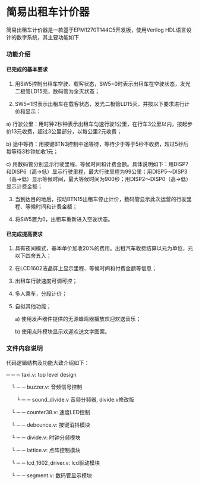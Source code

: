 # 简易出租车计价器

简易出租车计价器是一款基于EPM1270T144C5开发板，使用Verilog HDL语言设计的数字系统，其主要功能如下

### 功能介绍

#### 已完成的基本要求

1. 用SW5控制出租车空驶、载客状态，SW5=0时表示出租车在空驶状态，发光二极管LD15亮，数码管为全灭状态；

2.  SW5=1时表示出租车在载客状态，发光二极管LD15灭，并按以下要求进行计价和显示：

   a) 行驶公里：用时钟2秒钟表示出租车匀速行驶1公里，在行车3公里以内，按起步价13元收费，超过3公里部分，以每公里2元收费；

   b) 途中等待：用按键BTN3控制中途等待，等待少于等于5秒不收费，超过5秒后每等待3秒钟加收1元；

   c) 用数码管分别显示行驶里程、等候时间和计费金额。具体说明如下：用DISP7和DISP6（高→低）显示行驶里程，最大行驶里程为99公里；用DISP5～DISP3（高→低）显示等候时间，最大等候时间为900秒；用DISP2～DISP0（高→低）显示计费金额；

3. 当到达目的地后，按动BTN15出租车停止计价，数码管显示此次运营的行驶里程、等候时间和计费金额；

4. 将SW5置为0，出租车重新进入空驶状态。

#### 已完成提高要求

1. 具有夜间模式，基本单价加收20%的费用。出租汽车收费结算以元为单位，元以下四舍五入；

2. 在LCD1602液晶屏上显示里程、等候时间和付费金额等信息；

3. 出租车行驶速度可调可控；

4.  多人乘车，分段计价；

5. 自拟其他功能；

   a) 使用发声器件提供的无源蜂鸣器播放欢迎欢送音乐；

   b) 使用点阵模块显示欢迎欢送文字图案。

### 文件内容说明

代码逻辑结构及功能大致介绍如下：

─ ─ ─  taxi.v: top level design

　└ ─ ─  buzzer.v: 音频信号控制

　　└ ─ ─  sound_divide.v  音频分频器, divide.v修改版

　└ ─ ─  counter38.v: 速度LED控制

　└ ─ ─  debounce.v: 按键消抖模块

　└ ─ ─  divide.v: 时钟分频模块

　└ ─ ─  lattice.v: 点阵控制模块

　└ ─ ─  lcd_1602_driver.v: lcd驱动模块

　└ ─ ─  segment.v: 数码管显示模块